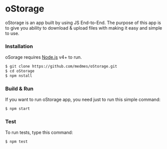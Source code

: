 oStorage
===========

oStorage is an app built by using JS End-to-End. The purpose of this app is to give you ability to download & upload files with making it easy and simple to use.

### Installation

oSorage requires [Node.js](https://nodejs.org/) v4+ to run.

```sh
$ git clone https://github.com/medmes/oStorage.git
$ cd oStorage
$ npm nstall
```

### Build & Run

If you want to run oStorage app, you need just to run this simple command:

```sh
$ npm start
```

### Test

To run tests, type this command:

```sh
$ npm test
```
